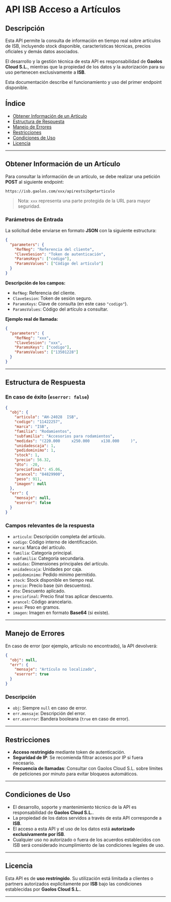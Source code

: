 # API ISB Acceso a Artículos

## Descripción
Esta API permite la consulta de información en tiempo real sobre artículos de ISB, incluyendo stock disponible, características técnicas, precios oficiales y demás datos asociados.

El desarrollo y la gestión técnica de esta API es responsabilidad de **Gaolos Cloud S.L.**, mientras que la propiedad de los datos y la autorización para su uso pertenecen exclusivamente a **ISB**.

Esta documentación describe el funcionamiento y uso del primer endpoint disponible.

## Índice
- [Obtener Información de un Artículo](#obtener-información-de-un-artículo)
- [Estructura de Respuesta](#estructura-de-respuesta)
- [Manejo de Errores](#manejo-de-errores)
- [Restricciones](#restricciones)
- [Condiciones de Uso](#condiciones-de-uso)
- [Licencia](#licencia)

---

## Obtener Información de un Artículo

Para consultar la información de un artículo, se debe realizar una petición **POST** al siguiente endpoint:

```
https://isb.gaolos.com/xxx/apirestsibgetarticulo
```

> Nota: `xxx` representa una parte protegida de la URL para mayor seguridad.

### Parámetros de Entrada
La solicitud debe enviarse en formato **JSON** con la siguiente estructura:

```json
{
  "parameters": {
    "RefNeg": "Referencia del cliente",
    "ClaveSesion": "Token de autenticación",
    "ParamsKeys": ["codigo"],
    "ParamsValues": ["Código del artículo"]
  }
}
```

**Descripción de los campos:**
- `RefNeg`: Referencia del cliente.
- `ClaveSesion`: Token de sesión seguro.
- `ParamsKeys`: Clave de consulta (en este caso `"codigo"`).
- `ParamsValues`: Código del artículo a consultar.

**Ejemplo real de llamada:**

```json
{
  "parameters": {
    "RefNeg": "xxx",
    "ClaveSesion": "xxx",
    "ParamsKeys": ["codigo"],
    "ParamsValues": ["13501228"]
  }
}
```

---

## Estructura de Respuesta

### En caso de éxito (`eserror: false`)

```json
{
  "obj": {
    "articulo": "AH-24028  ISB",
    "codigo": "11422257",
    "marca": "ISB",
    "familia": "Rodamientos",
    "subfamilia": "Accesorios para rodamientos",
    "medidas": "(220.000     x250.000     x138.000     )",
    "unidadescaja": 1,
    "pedidominimo": 1,
    "stock": 1,
    "precio": 56.32,
    "dto": -20,
    "preciofinal": 45.06,
    "arancel": "84829900",
    "peso": 911,
    "imagen": null
  },
  "err": {
    "mensaje": null,
    "eserror": false
  }
}
```

### Campos relevantes de la respuesta
- `articulo`: Descripción completa del artículo.
- `codigo`: Código interno de identificación.
- `marca`: Marca del artículo.
- `familia`: Categoría principal.
- `subfamilia`: Categoría secundaria.
- `medidas`: Dimensiones principales del artículo.
- `unidadescaja`: Unidades por caja.
- `pedidominimo`: Pedido mínimo permitido.
- `stock`: Stock disponible en tiempo real.
- `precio`: Precio base (sin descuentos).
- `dto`: Descuento aplicado.
- `preciofinal`: Precio final tras aplicar descuento.
- `arancel`: Código arancelario.
- `peso`: Peso en gramos.
- `imagen`: Imagen en formato **Base64** (si existe).

---

## Manejo de Errores

En caso de error (por ejemplo, artículo no encontrado), la API devolverá:

```json
{
  "obj": null,
  "err": {
    "mensaje": "Artículo no localizado",
    "eserror": true
  }
}
```

### Descripción
- `obj`: Siempre `null` en caso de error.
- `err.mensaje`: Descripción del error.
- `err.eserror`: Bandera booleana (`true` en caso de error).

---

## Restricciones

- **Acceso restringido** mediante token de autenticación.
- **Seguridad de IP**: Se recomienda filtrar accesos por IP si fuera necesario.
- **Frecuencia de llamadas**: Consultar con Gaolos Cloud S.L. sobre límites de peticiones por minuto para evitar bloqueos automáticos.

---

## Condiciones de Uso

- El desarrollo, soporte y mantenimiento técnico de la API es responsabilidad de **Gaolos Cloud S.L.**.
- La propiedad de los datos servidos a través de esta API corresponde a **ISB**.
- El acceso a esta API y el uso de los datos está **autorizado exclusivamente por ISB**. 
- Cualquier uso no autorizado o fuera de los acuerdos establecidos con ISB será considerado incumplimiento de las condiciones legales de uso.

---

## Licencia

Esta API es de **uso restringido**. Su utilización está limitada a clientes o partners autorizados explícitamente por **ISB** bajo las condiciones establecidas por **Gaolos Cloud S.L.**.

---
